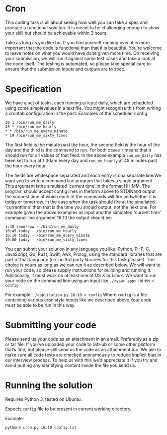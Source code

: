 # Cron

This coding task is all about seeing how well you can take a spec and produce a functional solution. It is meant to be challenging enough to show your skill but should be achievable within 2 hours.

Take as long as you like but If you find yourself running over, it is more important that the code is functional than that it is beautiful. You're welcome to leave notes on what you would have done given more time. On receiving your submission, we will run it against some test cases and take a look at the code itself. The testing is automated, so please take special care to ensure that the submission inputs and outputs are to spec.

# Specification

We have a set of tasks, each running at least daily, which are scheduled using some simplevalues in a text file. You might recognise this from writing a crontab configuration in the past. Examples of the scheduler config:

```
30 1 /bin/run_me_daily
45 * /bin/run_me_hourly
* * /bin/run_me_every_minute
* 19 /bin/run_me_sixty_times
```

The first field is the minute past the hour, the second field is the hour of the day and the third is the command to run. For both cases `*` means that it should run for all values of that field. In the above example `run_me_daily` has been set to run at 1:30am every day and `run_me_hourly` at 45 minutes past the hour every hour.

The fields are whitespace separated and each entry is ona separate line.We want you to write a command line program that takes a single argument. This argument isthe simulated 'current time' in the format HH:MM. The program should accept config lines in theform above to ​STDIN​ and output the soonest time at which each of the commands will fire andwhether it is today or tomorrow. In the case when the task should fire at the simulated 'currenttime' then that is the time you should output, not the next one. For example given the above examples as input and the simulated 'current time' command-line argument 16:10 the output should be:

```
1:30 tomorrow - /bin/run_me_daily
16:45 today - /bin/run_me_hourly
16:10 today - /bin/run_me_every_minute
19:00 today - /bin/run_me_sixty_times
```

You can submit your solution in ​any language​ you like. Python, PHP, C, JavaScript, Go, Rust, Swift, Awk, Prolog​, using the standard libraries that are part of that language (i.e. no 3rd party libraries for this task please!)​. The choice is yours as long as we can run it as described below. We will want to run your code, so please supply instructions for building and running it. Additionally, it must work on at least one of OS X or Linux. We want to run your code on the command line using an input like `./<your app> HH:MM < config`

For example: ​`./application.py 16:10 < config` Where `config` is a file containing various cron style inputs like we described above.Your code must be able to be run in this way.

# Submitting your code

Please send us your code as an attachment in an email. Preferably as a zip or tar file. If you’ve uploaded your code to GitHub or some other platform that’s fine, but please still send us the code as an attachment too. We aim to make sure all code tests are checked anonymously to reduce implicit bias in our interview process. To help us with this we’d appreciate it if you try and avoid putting any identifying content inside the file you send us.

# Running the solution

Requires Python 3, tested on Ubuntu.

Expects `config` file to be present in current working directory.

Example:

`python3 cron.py 16:10 config.txt`